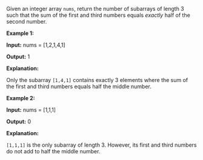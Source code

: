 Given an integer array  `nums`, return the number of  subarrays  of length 3 such that the sum of the first and third numbers equals  _exactly_  half of the second number.

**Example 1:**

**Input:**  nums = [1,2,1,4,1]

**Output:**  1

**Explanation:**

Only the subarray  `[1,4,1]`  contains exactly 3 elements where the sum of the first and third numbers equals half the middle number.

**Example 2:**

**Input:**  nums = [1,1,1]

**Output:**  0

**Explanation:**

`[1,1,1]`  is the only subarray of length 3. However, its first and third numbers do not add to half the middle number.
